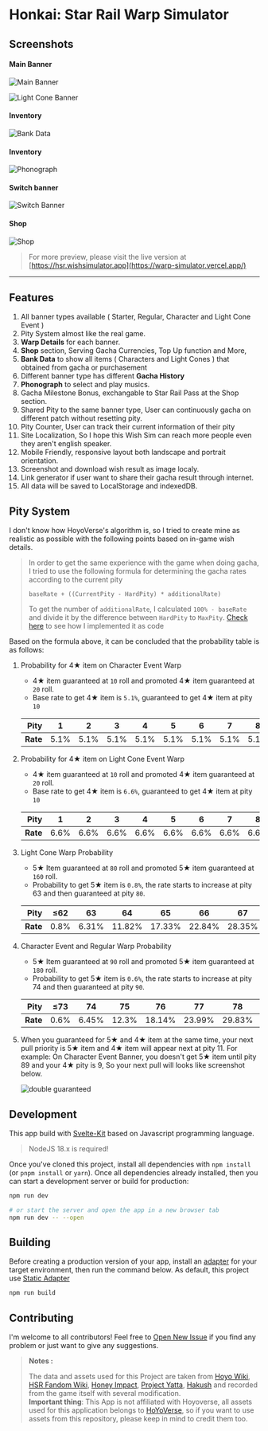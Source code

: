 # Honkai: Star Rail Warp Simulator

## Screenshots

#### Main Banner

![Main Banner](static/meta-picture.jpg)

![Light Cone Banner](screenshots/light-cone.jpg)

#### Inventory

![Bank Data](screenshots/bank-data.jpg)

#### Inventory

![Phonograph](screenshots/phonograph.jpg)

#### Switch banner

![Switch Banner](screenshots/switch-banner.jpg)

#### Shop

![Shop](screenshots/shop.jpg)

> For more preview, please visit the live version at [https://hsr.wishsimulator.app](https://warp-simulator.vercel.app/)

---

## Features

1. All banner types available ( Starter, Regular, Character and Light Cone Event )
2. Pity System almost like the real game.
3. **Warp Details** for each banner.
4. **Shop** section, Serving Gacha Currencies, Top Up function and More,
5. **Bank Data** to show all items ( Characters and Light Cones ) that obtained from gacha or purchasement
6. Different banner type has different **Gacha History**
7. **Phonograph** to select and play musics.
8. Gacha Milestone Bonus, exchangable to Star Rail Pass at the Shop section.
9. Shared Pity to the same banner type, User can continuously gacha on different patch without resetting pity.
10. Pity Counter, User can track their current information of their pity
11. Site Localization, So I hope this Wish Sim can reach more people even they aren't english speaker.
12. Mobile Friendly, responsive layout both landscape and portrait orientation.
13. Screenshot and download wish result as image localy.
14. Link generator if user want to share their gacha result through internet.
15. All data will be saved to LocalStorage and indexedDB.

## Pity System

I don't know how HoyoVerse's algorithm is, so I tried to create mine as realistic as possible with the following points based on in-game wish details.

> In order to get the same experience with the game when doing gacha, I tried to use the following formula for determining the gacha rates according to the current pity
>
> `baseRate + ((CurrentPity - HardPity) * additionalRate)`
>
> To get the number of `additionalRate`, I calculated `100% - baseRate` and divide it by the difference between `HardPity` to `MaxPity`.
> [Check here](https://github.com/Mantan21/HSR-Warp-Simulator/blob/master/src/lib/helpers/gacha/probabilities.js#L1-L15) to see how I implemented it as code

Based on the formula above, it can be concluded that the probability table is as follows:

1. Probability for 4★ item on Character Event Warp

   - 4★ item guaranteed at `10` roll and promoted 4★ item guaranteed at `20` roll.
   - Base rate to get 4★ item is `5.1%`, guaranteed to get 4★ item at pity `10`

   | **Pity** |  1   |  2   |  3   |  4   |  5   |  6   |  7   |  8   |   9    | ≥10  |
   | -------: | :--: | :--: | :--: | :--: | :--: | :--: | :--: | :--: | :----: | :--: |
   | **Rate** | 5.1% | 5.1% | 5.1% | 5.1% | 5.1% | 5.1% | 5.1% | 5.1% | 52.55% | 100% |

2. Probability for 4★ item on Light Cone Event Warp

   - 4★ item guaranteed at `10` roll and promoted 4★ item guaranteed at `20` roll.
   - Base rate to get 4★ item is `6.6%`, guaranteed to get 4★ item at pity `10`

   | **Pity** |  1   |  2   |  3   |  4   |  5   |  6   |  7   |  8   |   9    | ≥10  |
   | -------: | :--: | :--: | :--: | :--: | :--: | :--: | :--: | :--: | :----: | :--: |
   | **Rate** | 6.6% | 6.6% | 6.6% | 6.6% | 6.6% | 6.6% | 6.6% | 6.6% | 53.30% | 100% |

3. Light Cone Warp Probability

   - 5★ Item guaranteed at `80` roll and promoted 5★ item guaranteed at `160` roll.
   - Probability to get 5★ item is `0.8%`, the rate starts to increase at pity 63 and then guaranteed at pity `80`.

   | **Pity** | ≤62  |  63   |   64   |   65   |   66   |   67   |   68   |   69   |   70   |   71   |   72   |   73   |   74   |   75   |   76   |   77   |   78   |   79   | ≥80  |
   | -------: | :--: | :---: | :----: | :----: | :----: | :----: | :----: | :----: | :----: | :----: | :----: | :----: | :----: | :----: | :----: | :----: | :----: | :----: | :--: |
   | **Rate** | 0.8% | 6.31% | 11.82% | 17.33% | 22.84% | 28.35% | 33.86% | 39.38% | 44.88% | 50.40% | 55.91% | 61.42% | 66.93% | 72.44% | 77.95% | 83.47% | 88.98% | 94.49% | 100% |

4. Character Event and Regular Warp Probability

   - 5★ Item guaranteed at `90` roll and promoted 5★ item guaranteed at `180` roll.
   - Probability to get 5★ item is `0.6%`, the rate starts to increase at pity 74 and then guaranteed at pity `90`.

   | **Pity** | ≤73  |  74   |  75   |   76   |   77   |   78   |   79   |   80   |   81   |   82   |   83   |   84   |   85   |   86   |   87   |   88   |   89   | ≥90  |
   | -------: | :--: | :---: | :---: | :----: | :----: | :----: | :----: | :----: | :----: | :----: | :----: | :----: | :----: | :----: | :----: | :----: | :----: | :--: |
   | **Rate** | 0.6% | 6.45% | 12.3% | 18.14% | 23.99% | 29.83% | 35.68% | 41.53% | 47.38% | 53.22% | 59.07% | 64.92% | 70.76% | 76.61% | 82.46% | 88.30% | 94.15% | 100% |

5. When you guaranteed for 5★ and 4★ item at the same time, your next pull priority is 5★ item and 4★ item will appear next at pity 11. For example: On Character Event Banner, you doesn't get 5★ item until pity 89 and your 4★ pity is 9, So your next pull will looks like screenshot below.

   ![double guaranteed](screenshots/double-guaranteed.jpg)

## Development

This app build with [Svelte-Kit](https://kit.svelte.dev/) based on Javascript programming language.

> NodeJS 18.x is required!

Once you've cloned this project, install all dependencies with `npm install` (or `pnpm install` or `yarn`). Once all dependencies already installed, then you can start a development server or build for production:

```bash
npm run dev

# or start the server and open the app in a new browser tab
npm run dev -- --open
```

<!-- ### How to Update new banner

- The guide to Add New Banner are moved to Wiki, [Read Here](https://github.com/Mantan21/HSR-Warp-Simulator/wiki/How-to-Add-more-Banner) -->

## Building

Before creating a production version of your app, install an [adapter](https://kit.svelte.dev/docs/adapters) for your target environment, then run the command below. As default, this project use [Static Adapter](https://github.com/sveltejs/kit/tree/master/packages/adapter-static)

```bash
npm run build
```

## Contributing

I'm welcome to all contributors! Feel free to [Open New Issue](https://github.com/Mantan21/HSR-Warp-Simulator/issues/new) if you find any problem or just want to give any suggestions.

<!-- ### Thank You to all Contributors

[![Contributor](https://contrib.rocks/image?repo=Mantan21/HSR-Warp-Simulator)](https://github.com/Mantan21/HSR-Warp-Simulator/graphs/contributors) -->

> **Notes :**
>
> The data and assets used for this Project are taken from [Hoyo Wiki](https://wiki.hoyolab.com), [HSR Fandom Wiki](https://honkai-star-rail.fandom.com/wiki/Honkai:_Star_Rail_Wiki), [Honey Impact](https://hsr.honeyhunterworld.com/), [Project Yatta](https://hsr.yatta.top/), [Hakush](https://hsr.hakush.in/) and recorded from the game itself with several modification. <br/> **Important thing**: This App is not affiliated with Hoyoverse, all assets used for this application belongs to [HoYoVerse](http://hoyoverse.com/), so if you want to use assets from this repository, please keep in mind to credit them too.
